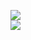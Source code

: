 [![](https://img.shields.io/badge/Made%20With-Github%20Spray-lightgrey.svg?style=for-the-badge&logo=github)](https://github.com/Annihil/github-spray#14660)  
[![](https://i.imgur.com/2DrTn0Z.gif)](https://github.com/Annihil/github-spray)